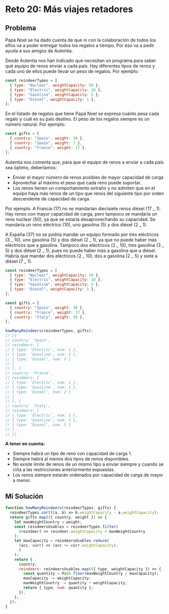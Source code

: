 # Reto 20: Más viajes retadores

## Problema

Papá Noel se ha dado cuenta de que ni con la colaboración de todos los elfos va a poder entregar todos los regalos a tiempo. Por eso va a pedir ayuda a sus amigos de Autentia.

Desde Autentia nos han indicado que necesitan un programa para saber qué equipo de renos enviar a cada país. Hay diferentes tipos de renos y cada uno de ellos puede llevar un peso de regalos. Por ejemplo:

```js
const reindeerTypes = [
  { type: "Nuclear", weightCapacity: 50 },
  { type: "Electric", weightCapacity: 10 },
  { type: "Gasoline", weightCapacity: 5 },
  { type: "Diesel", weightCapacity: 1 },
];
```

En el listado de regalos que tiene Papá Noel se expresa cuánto pesa cada regalo y cuál es su país destino. El peso de los regalos siempre es un número natural. Por ejemplo:

```js
const gifts = [
  { country: "Spain", weight: 30 },
  { country: "Spain", weight: 7 },
  { country: "France", weight: 17 },
];
```

Autentia nos comenta que, para que el equipo de renos a enviar a cada país sea óptimo, deberíamos:

- Enviar el mayor número de renos posibles de mayor capacidad de carga
- Aprovechar al máximo el peso que cada reno puede soportar.
- Los renos tienen un comportamiento extraño y no admiten que en el equipo haya más renos de un tipo que renos del siguiente tipo por orden descendente de capacidad de carga.

Por ejemplo. A Francia (17) no se mandarían diecisiete renos diésel (17 _ 1). Hay renos con mayor capacidad de carga, pero tampoco se mandaría un reno nuclear (50), ya que se estaría desaprovechando su capacidad. Se mandaría un reno eléctrico (10), uno gasolina (5) y dos diésel (2 _ 1).

A España (37) no se podría mandar un equipo formado por tres eléctricos (3 _ 10), uno gasolina (5) y dos diésel (2 _ 1), ya que no puede haber más eléctricos que a gasolina. Tampoco dos eléctricos (2 _ 10), tres gasolina (3 _ 5) y dos diésel (2 _ 1), pues no puede haber más a gasolina que a diésel. Habría que mandar dos eléctricos (2 _ 10), dos a gasolina (2 _ 5) y siete a diésel (7 _ 1).

```js
const reindeerTypes = [
  { type: "Nuclear", weightCapacity: 50 },
  { type: "Electric", weightCapacity: 10 },
  { type: "Gasoline", weightCapacity: 5 },
  { type: "Diesel", weightCapacity: 1 },
];

const gifts = [
  { country: "Spain", weight: 30 },
  { country: "France", weight: 17 },
  { country: "Italy", weight: 50 },
];

howManyReindeers(reindeerTypes, gifts);
// [{
// country: 'Spain',
// reindeers: [
// { type: 'Electric', num: 1 },
// { type: 'Gasoline', num: 3 },
// { type: 'Diesel', num: 5 }
// ]
// }, {
// country: 'France',
// reindeers: [
// { type: 'Electric', num: 1 },
// { type: 'Gasoline', num: 1 },
// { type: 'Diesel', num: 2 }
// ]
// }, {
// country: 'Italy',
// reindeers: [
// { type: 'Electric', num: 3 },
// { type: 'Gasoline', num: 3 },
// { type: 'Diesel', num: 5 }
// ]
// }]
```

**A tener en cuenta:**

- Siempre habrá un tipo de reno con capacidad de carga 1.
- Siempre habrá al menos dos tipos de renos disponibles.
- No existe límite de renos de un mismo tipo a enviar siempre y cuando se ciña a las restricciones anteriormente expuestas.
- Los renos siempre estarán ordenados por capacidad de carga de mayor a menor.

## Mi Solución

```js
function howManyReindeers(reindeerTypes, gifts) {
  reindeerTypes.sort((a, b) => b.weightCapacity - a.weightCapacity);
  return gifts.map(({ country, weight }) => {
    let maxWeightCountry = weight;
    const reindeersUsables = reindeerTypes.filter(
      (reindeer) => reindeer.weightCapacity < maxWeightCountry
    );
    let maxCapacity = reindeersUsables.reduce(
      (acc, curr) => (acc += curr.weightCapacity),
      0
    );
    return {
      country,
      reindeers: reindeersUsables.map(({ type, weightCapacity }) => {
        const quantity = Math.floor(maxWeightCountry / maxCapacity);
        maxCapacity -= weightCapacity;
        maxWeightCountry -= quantity * weightCapacity;
        return { type, num: quantity };
      }),
    };
  });
}
```
